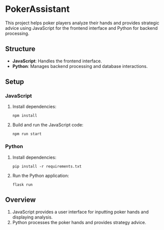 # PokerAssistant

This project helps poker players analyze their hands and provides strategic advice using JavaScript for the frontend interface and Python for backend processing.

## Structure

- **JavaScript**: Handles the frontend interface.
- **Python**: Manages backend processing and database interactions.

## Setup

### JavaScript
1. Install dependencies:
    ```
    npm install
    ```
2. Build and run the JavaScript code:
    ```
    npm run start
    ```

### Python
1. Install dependencies:
    ```
    pip install -r requirements.txt
    ```
2. Run the Python application:
    ```
    flask run
    ```

## Overview

1. JavaScript provides a user interface for inputting poker hands and displaying analysis.
2. Python processes the poker hands and provides strategy advice.
